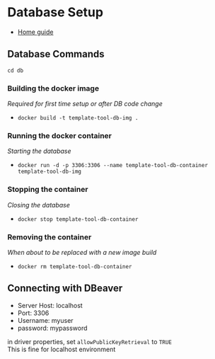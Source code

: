 # Database Setup
- [Home guide](../README.md)

## Database Commands
`cd db`

### Building the docker image
*Required for first time setup or after DB code change*
- `docker build -t template-tool-db-img .`

### Running the docker container
*Starting the database*
- `docker run -d -p 3306:3306 --name template-tool-db-container template-tool-db-img`

### Stopping the container
*Closing the database*
- `docker stop template-tool-db-container`

### Removing the container
*When about to be replaced with a new image build*
- `docker rm template-tool-db-container`

## Connecting with DBeaver
- Server Host: localhost
- Port: 3306
- Username: myuser
- password: mypassword

in driver properties, set `allowPublicKeyRetrieval` to `TRUE`
<br>
This is fine for localhost environment